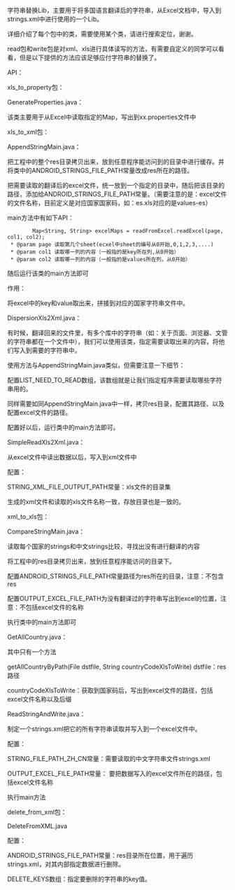 字符串替换Lib，主要用于将多国语言翻译后的字符串，从Excel文档中，导入到strings.xml中进行使用的一个Lib。

详细介绍了每个包中的类，需要使用某个类，请进行搜索定位，谢谢。

read包和write包是对xml、xls进行具体读写的方法，有需要自定义的同学可以看看，但是以下提供的方法应该足够应付字符串的替换了。

API：

xls_to_property包：

GenerateProperties.java：

该类主要用于从Excel中读取指定的Map，写出到xx.properties文件中

xls_to_xml包：

AppendStringMain.java：

把工程中的整个res目录拷贝出来，放到任意程序能访问到的目录中进行缓存。并将类中的ANDROID_STRINGS_FILE_PATH常量改成res所在的路径。

把需要读取的翻译后的excel文件，统一放到一个指定的目录中，随后把该目录的路径，添加给ANDROID_STRINGS_FILE_PATH常量。（需要注意的是：excel文件的文件名称，目前定义是对应国家国家码，如：es.xls对应的是values-es）

main方法中有如下API：

            Map<String, String> excelMaps = readFromExcel.readExcel(page, col1, col2);
     * @param page 读取第几个sheet(ecxel中sheet的编号从0开始,0,1,2,3,....)
     * @param col1 读取哪一列的内容（一般指的是key所在列,从0开始）
     * @param col2 读取哪一列的内容（一般指的是values所在列，从0开始）


随后运行该类的main方法即可

作用：

将excel中的key和value取出来，拼接到对应的国家字符串文件中。

DispersionXls2Xml.java：

有时候，翻译回来的文件里，有多个库中的字符串（如：关于页面、浏览器、文管的字符串都在一个文件中），我们可以使用该类，指定需要读取出来的内容，将他们写入到需要的字符串中。

使用方法与AppendStringMain.java类似，但需要注意一下细节：

配置LIST_NEED_TO_READ数组，该数组就是让我们指定程序需要读取哪些字符串用的。

同样需要如同AppendStringMain.java中一样，拷贝res目录，配置其路径、以及配置excel文件的路径。

配置好以后，运行类中的main方法即可。

SimpleReadXls2Xml.java：

从excel文件中读出数据以后，写入到xml文件中

配置：

STRING_XML_FILE_OUTPUT_PATH常量：xls文件的目录集

生成的xml文件和读取的xls文件名称一致，存放目录也是一致的。

xml_to_xls包：

CompareStringMain.java：

读取每个国家的strings和中文strings比较，寻找出没有进行翻译的内容

将工程中的res目录拷贝出来，放到任意程序能访问的目录下。

配置ANDROID_STRINGS_FILE_PATH常量路径为res所在的目录，注意：不包含res

配置OUTPUT_EXCEL_FILE_PATH为没有翻译过的字符串写出到excel的位置，注意：不包括excel文件的名称

执行类中的main方法即可

GetAllCountry.java：

其中只有一个方法

getAllCountryByPath(File dstfile, String countryCodeXlsToWrite) 
dstfile：res路径

countryCodeXlsToWrite：获取到国家码后，写出到excel文件的路径，包括excel文件名称以及后缀

ReadStringAndWrite.java：

﻿制定一个strings.xml把它的所有字符串读取并写入到一个excel文件中。

配置：

STRING_FILE_PATH_ZH_CN常量：需要读取的中文字符串文件strings.xml

OUTPUT_EXCEL_FILE_PATH常量： 要把数据写入的excel文件所在的路径，包括excel文件名称

执行main方法

delete_from_xml包：

DeleteFromXML.java

配置：

ANDROID_STRINGS_FILE_PATH常量：res目录所在位置，用于遍历strings.xml，对其内部指定数据进行删除。

DELETE_KEYS数组：指定要删除的字符串的key值。